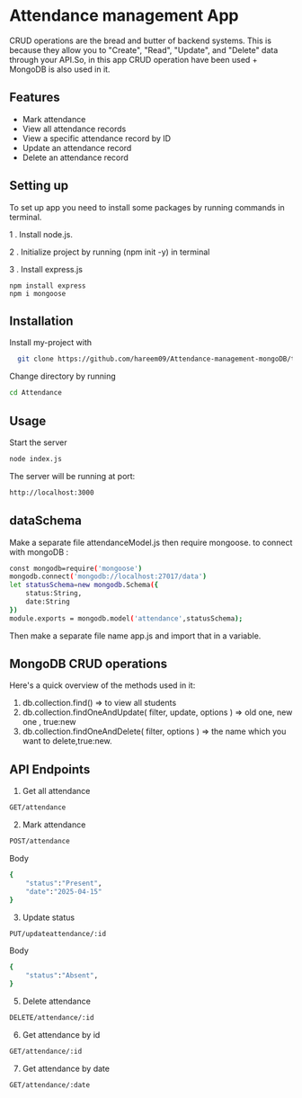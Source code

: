 
# Attendance management App
CRUD operations are the bread and butter of backend systems. This is because they allow you to "Create", "Read", "Update", and "Delete" data through your API.So, in this app CRUD operation have been used + MongoDB is also used in it.


## Features

- Mark attendance
- View all attendance records
- View a specific attendance record by ID
- Update an attendance record
- Delete an attendance record
## Setting up
To set up  app you need to install some packages by running commands in terminal.

1 . Install node.js.

2 . Initialize project by running (npm init -y) in terminal

3 . Install express.js
          
    npm install express
    npm i mongoose

## Installation

Install my-project with 

```bash
  git clone https://github.com/hareem09/Attendance-management-mongoDB/tree/main
```
Change directory by running

```bash
cd Attendance
```
    
## Usage
Start the server
```bash
node index.js
```
The server will be running at port:
```bash
http://localhost:3000
```


## dataSchema
Make a separate file attendanceModel.js then require mongoose.
to connect with mongoDB :
```bash
const mongodb=require('mongoose')
mongodb.connect('mongodb://localhost:27017/data')
let statusSchema=new mongodb.Schema({
    status:String,
    date:String
})
module.exports = mongodb.model('attendance',statusSchema);
```
Then make a separate file name app.js and import that in a variable.
## MongoDB CRUD operations 
Here's a quick overview of the  methods used in it:

1. db.collection.find() => to view all students
2. db.collection.findOneAndUpdate( filter, update, options ) => old one, new one , true:new  
3. db.collection.findOneAndDelete( filter, options ) => the name which you want to delete,true:new.

## API Endpoints
1. Get all attendance
```bash
GET/attendance
```
2. Mark attendance
```bash
POST/attendance
```
Body
```bash
{
    "status":"Present",
    "date":"2025-04-15"
}
```
3. Update status
```bash
PUT/updateattendance/:id
```
Body
```bash
{
    "status":"Absent",
}
```
5. Delete attendance
```bash
DELETE/attendance/:id
```
6. Get attendance by id
```bash
GET/attendance/:id
```
7. Get attendance by date
```bash
GET/attendance/:date
```